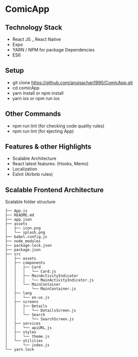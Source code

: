 # ComicApp

## Technology Stack
- React JS 
_ React Native
- Expo
- YARN / NPM for package Dependencies
- ES6 


## Setup

- git clone https://github.com/anujsachan1990/ComicApp.git
- cd comicApp
- yarn install or npm install
- yarn ios or npm run ios

## Other Commands

- npm run lint (for checking code quality rules)
- npm run lint (for ejecting App)
 

## Features & other Highlights

- Scalable Architecture
- React latest features: (Hooks, Memo)
- Localization 
- Eslint (Airbnb rules)

## Scalable Frontend Architecture

Scalable folder structure


```
├── App.js
├── README.md
├── app.json
├── assets
│   ├── icon.png
│   └── splash.png
├── babel.config.js
├── node_modules
├── package-lock.json
├── package.json
├── src
│   ├── assets
│   ├── components
│   │   ├── Card
│   │   │   └── Card.js
│   │   ├── MainActivityIndicator
│   │   │   └── MainActivityIndicator.js
│   │   └── MainContainer
│   │       └── MainContainer.js
│   ├── lang
│   │   └── en-us.js
│   ├── screens
│   │   ├── Details
│   │   │   └── DetailsScreen.js
│   │   └── Search
│   │       └── SearchScreen.js
│   ├── services
│   │   └── apiURL.js
│   ├── styles
│   │   └── theme.js
│   └── utilities
│       └── index.js
└── yarn.lock
```


